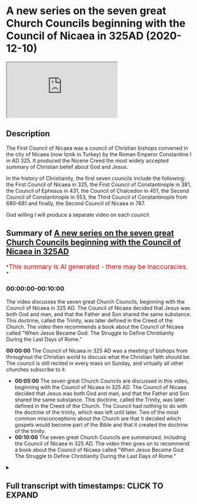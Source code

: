 # A new series on the seven great Church Councils beginning with the Council of Nicaea in 325AD (2020-12-10)

<iframe loading='lazy' allow='autoplay' src='https://www.youtube.com/embed/xDMqo1jMVH4'></iframe>

## Description

The First Council of Nicaea was a council of Christian bishops convened in the city of Nicaea (now İznik in Turkey) by the Roman Emperor Constantine I in AD 325. It produced the Nicene Creed the most widely accepted summary of Christian belief about God and Jesus.

In the history of Christianity, the first seven councils include the following: the First Council of Nicaea in 325, the First Council of Constantinople in 381, the Council of Ephesus in 431, the Council of Chalcedon in 451, the Second Council of Constantinople in 553, the Third Council of Constantinople from 680–681 and finally, the Second Council of Nicaea in 787.

God willing I will produce a separate video on each council.

## Summary of [A new series on the seven great Church Councils beginning with the Council of Nicaea in 325AD](https://www.youtube.com/watch?v=xDMqo1jMVH4)

*<span style="color:red; font-size:125%">This summary is AI generated - there may be inaccuracies</span>. *

### <a onclick="modifyYTiframeseektime('0')">00:00:00-00:10:00</a>

The video discusses the seven great Church Councils, beginning with the Council of Nicaea in 325 AD. The Council of Nicaea decided that Jesus was both God and man, and that the Father and Son shared the same substance. This doctrine, called the Trinity, was later defined in the Creed of the Church. The video then recommends a book about the Council of Nicaea called "When Jesus Became God: The Struggle to Define Christianity During the Last Days of Rome."

**<a onclick="modifyYTiframeseektime('0')">00:00:00</a>** The Council of Nicaea in 325 AD was a meeting of bishops from throughout the Christian world to discuss what the Christian faith should be. The council is still recited in every mass on Sunday, and virtually all other churches subscribe to it.

* **<a onclick="modifyYTiframeseektime('300')">00:05:00</a>** The seven great Church Councils are discussed in this video, beginning with the Council of Nicaea in 325 AD. The Council of Nicaea decided that Jesus was both God and man, and that the Father and Son shared the same substance. This doctrine, called the Trinity, was later defined in the Creed of the Church. The Council had nothing to do with the doctrine of the trinity, which was left until later. Two of the most common misconceptions about the Church are that it decided which gospels would become part of the Bible and that it created the doctrine of the trinity.
* **<a onclick="modifyYTiframeseektime('600')">00:10:00</a>** The seven great Church Councils are summarized, including the Council of Nicaea in 325 AD. The video then goes on to recommend a book about the Council of Nicaea called "When Jesus Became God: The Struggle to Define Christianity During the Last Days of Rome."

<details><summary><h2>Full transcript with timestamps: CLICK TO EXPAND</h2></summary>

<a onclick="modifyYTiframeseektime('1')">0:00:01</a> hello and um i'd like to begin  
<a onclick="modifyYTiframeseektime('3')">0:00:03</a> a series of seven videos looking at the  
<a onclick="modifyYTiframeseektime('7')">0:00:07</a> seven  
<a onclick="modifyYTiframeseektime('8')">0:00:08</a> councils of the church these are the  
<a onclick="modifyYTiframeseektime('10')">0:00:10</a> great  
<a onclick="modifyYTiframeseektime('11')">0:00:11</a> gatherings of all the bishops in  
<a onclick="modifyYTiframeseektime('13')">0:00:13</a> christendom of the church  
<a onclick="modifyYTiframeseektime('14')">0:00:14</a> who met on seven occasions over many  
<a onclick="modifyYTiframeseektime('16')">0:00:16</a> centuries  
<a onclick="modifyYTiframeseektime('18')">0:00:18</a> to thrash out or agree to reach a  
<a onclick="modifyYTiframeseektime('20')">0:00:20</a> consensus  
<a onclick="modifyYTiframeseektime('22')">0:00:22</a> on what christians should believe on  
<a onclick="modifyYTiframeseektime('24')">0:00:24</a> christian doctrine on the christian  
<a onclick="modifyYTiframeseektime('26')">0:00:26</a> creed  
<a onclick="modifyYTiframeseektime('27')">0:00:27</a> and i think it's useful to look at this  
<a onclick="modifyYTiframeseektime('29')">0:00:29</a> and also perhaps to offer some comments  
<a onclick="modifyYTiframeseektime('31')">0:00:31</a> on it as well in the light  
<a onclick="modifyYTiframeseektime('32')">0:00:32</a> of the christian's own scriptures and  
<a onclick="modifyYTiframeseektime('35')">0:00:35</a> what we now know of the historical jesus  
<a onclick="modifyYTiframeseektime('37')">0:00:37</a> and the way  
<a onclick="modifyYTiframeseektime('38')">0:00:38</a> theology doctrine has evolved and  
<a onclick="modifyYTiframeseektime('40')">0:00:40</a> developed over the centuries  
<a onclick="modifyYTiframeseektime('43')">0:00:43</a> so um i think there's an opportunity to  
<a onclick="modifyYTiframeseektime('45')">0:00:45</a> look at seven different videos at the  
<a onclick="modifyYTiframeseektime('47')">0:00:47</a> seven councils  
<a onclick="modifyYTiframeseektime('49')">0:00:49</a> starting with the the most famous  
<a onclick="modifyYTiframeseektime('51')">0:00:51</a> council of them all the council of  
<a onclick="modifyYTiframeseektime('53')">0:00:53</a> nicaea  
<a onclick="modifyYTiframeseektime('54')">0:00:54</a> in the fourth century um so why is this  
<a onclick="modifyYTiframeseektime('58')">0:00:58</a> important  
<a onclick="modifyYTiframeseektime('58')">0:00:58</a> why is this not just a bit of ancient  
<a onclick="modifyYTiframeseektime('60')">0:01:00</a> history well the council of nicaea  
<a onclick="modifyYTiframeseektime('63')">0:01:03</a> for example is still recited in every  
<a onclick="modifyYTiframeseektime('66')">0:01:06</a> mass on sunday  
<a onclick="modifyYTiframeseektime('68')">0:01:08</a> so christians throughout the world who  
<a onclick="modifyYTiframeseektime('70')">0:01:10</a> are roman catholic  
<a onclick="modifyYTiframeseektime('71')">0:01:11</a> uh recite read out uh the council of  
<a onclick="modifyYTiframeseektime('75')">0:01:15</a> nicaea so it re and that's the biggest  
<a onclick="modifyYTiframeseektime('78')">0:01:18</a> church in the world  
<a onclick="modifyYTiframeseektime('80')">0:01:20</a> and virtually all other churches main  
<a onclick="modifyYTiframeseektime('83')">0:01:23</a> churches  
<a onclick="modifyYTiframeseektime('84')">0:01:24</a> agree that this council is true and they  
<a onclick="modifyYTiframeseektime('86')">0:01:26</a> subscribe to it it's their doctrine it's  
<a onclick="modifyYTiframeseektime('88')">0:01:28</a> it expresses their faith uh in the most  
<a onclick="modifyYTiframeseektime('91')">0:01:31</a> succinct way  
<a onclick="modifyYTiframeseektime('92')">0:01:32</a> uh whether it be the church of england  
<a onclick="modifyYTiframeseektime('94')">0:01:34</a> or the methodist church or or whoever  
<a onclick="modifyYTiframeseektime('96')">0:01:36</a> but that with the exception of um say  
<a onclick="modifyYTiframeseektime('99')">0:01:39</a> that you have his witnesses  
<a onclick="modifyYTiframeseektime('101')">0:01:41</a> most other churches accepted  
<a onclick="modifyYTiframeseektime('104')">0:01:44</a> so um i want to talk about these creeds  
<a onclick="modifyYTiframeseektime('107')">0:01:47</a> what they mean  
<a onclick="modifyYTiframeseektime('108')">0:01:48</a> why they were formulated why they're  
<a onclick="modifyYTiframeseektime('110')">0:01:50</a> important and also offer a few points  
<a onclick="modifyYTiframeseektime('112')">0:01:52</a> of comment by way as i say of um  
<a onclick="modifyYTiframeseektime('116')">0:01:56</a> what the historical jesus uh apparently  
<a onclick="modifyYTiframeseektime('119')">0:01:59</a> said and what even the christian's own  
<a onclick="modifyYTiframeseektime('120')">0:02:00</a> bible  
<a onclick="modifyYTiframeseektime('122')">0:02:02</a> says by way of contrast  
<a onclick="modifyYTiframeseektime('125')">0:02:05</a> so what was the counts of nicaea why is  
<a onclick="modifyYTiframeseektime('127')">0:02:07</a> it called the council of nicaea well  
<a onclick="modifyYTiframeseektime('129')">0:02:09</a> the nicaea was a town in what is today  
<a onclick="modifyYTiframeseektime('134')">0:02:14</a> called turkey  
<a onclick="modifyYTiframeseektime('135')">0:02:15</a> and it was chosen by the then emperor  
<a onclick="modifyYTiframeseektime('138')">0:02:18</a> constantine  
<a onclick="modifyYTiframeseektime('139')">0:02:19</a> as a convenient place in the center of  
<a onclick="modifyYTiframeseektime('141')">0:02:21</a> the roman empire  
<a onclick="modifyYTiframeseektime('143')">0:02:23</a> in 325 a.d where all the bishops who  
<a onclick="modifyYTiframeseektime('146')">0:02:26</a> were called were invited from other  
<a onclick="modifyYTiframeseektime('148')">0:02:28</a> world from britain  
<a onclick="modifyYTiframeseektime('149')">0:02:29</a> from greece from italy  
<a onclick="modifyYTiframeseektime('152')">0:02:32</a> from uh from the east  
<a onclick="modifyYTiframeseektime('156')">0:02:36</a> wherever they may be were called over a  
<a onclick="modifyYTiframeseektime('157')">0:02:37</a> thousand bishops were invited  
<a onclick="modifyYTiframeseektime('159')">0:02:39</a> uh in the end only about three 318  
<a onclick="modifyYTiframeseektime('162')">0:02:42</a> the number varies and the sources  
<a onclick="modifyYTiframeseektime('164')">0:02:44</a> actually were able to attend along with  
<a onclick="modifyYTiframeseektime('166')">0:02:46</a> all their assistants and fellow priests  
<a onclick="modifyYTiframeseektime('168')">0:02:48</a> and presbyters and deacons so  
<a onclick="modifyYTiframeseektime('170')">0:02:50</a> it's actually quite a large number of  
<a onclick="modifyYTiframeseektime('171')">0:02:51</a> people who attended we have  
<a onclick="modifyYTiframeseektime('174')">0:02:54</a> some records uh from that time a chap  
<a onclick="modifyYTiframeseektime('177')">0:02:57</a> called eusebius kept a record  
<a onclick="modifyYTiframeseektime('179')">0:02:59</a> um so we have some idea what actually  
<a onclick="modifyYTiframeseektime('181')">0:03:01</a> happened  
<a onclick="modifyYTiframeseektime('183')">0:03:03</a> but uh constantine the the emperor was  
<a onclick="modifyYTiframeseektime('186')">0:03:06</a> um  
<a onclick="modifyYTiframeseektime('186')">0:03:06</a> the guy who was uh in charge and he  
<a onclick="modifyYTiframeseektime('189')">0:03:09</a> wanted  
<a onclick="modifyYTiframeseektime('190')">0:03:10</a> a creed uh to express the common faith  
<a onclick="modifyYTiframeseektime('193')">0:03:13</a> of the church  
<a onclick="modifyYTiframeseektime('194')">0:03:14</a> because at that time be both before and  
<a onclick="modifyYTiframeseektime('197')">0:03:17</a> after actually the church was in  
<a onclick="modifyYTiframeseektime('198')">0:03:18</a> conflict was riven apart by  
<a onclick="modifyYTiframeseektime('200')">0:03:20</a> disagreements over who jesus  
<a onclick="modifyYTiframeseektime('204')">0:03:24</a> was and there were other issues as well  
<a onclick="modifyYTiframeseektime('205')">0:03:25</a> but this was the biggest  
<a onclick="modifyYTiframeseektime('207')">0:03:27</a> theological issue of all the churchmen  
<a onclick="modifyYTiframeseektime('210')">0:03:30</a> lead church leaders like say athanasius  
<a onclick="modifyYTiframeseektime('212')">0:03:32</a> who is a  
<a onclick="modifyYTiframeseektime('214')">0:03:34</a> a pretty famous high-profile bishop in  
<a onclick="modifyYTiframeseektime('216')">0:03:36</a> alexandria in uh  
<a onclick="modifyYTiframeseektime('218')">0:03:38</a> today's egypt he defended the idea  
<a onclick="modifyYTiframeseektime('222')">0:03:42</a> that jesus was god just like the father  
<a onclick="modifyYTiframeseektime('224')">0:03:44</a> was god father was god  
<a onclick="modifyYTiframeseektime('226')">0:03:46</a> jesus was god there were other people  
<a onclick="modifyYTiframeseektime('228')">0:03:48</a> some of who were bishops but perhaps the  
<a onclick="modifyYTiframeseektime('230')">0:03:50</a> most famous one was called  
<a onclick="modifyYTiframeseektime('231')">0:03:51</a> arius and arius um  
<a onclick="modifyYTiframeseektime('234')">0:03:54</a> was what's called a presbyter kind of  
<a onclick="modifyYTiframeseektime('236')">0:03:56</a> like a priest  
<a onclick="modifyYTiframeseektime('238')">0:03:58</a> also from the same part of the world who  
<a onclick="modifyYTiframeseektime('241')">0:04:01</a> although  
<a onclick="modifyYTiframeseektime('242')">0:04:02</a> he agreed that jesus was divine  
<a onclick="modifyYTiframeseektime('245')">0:04:05</a> believed actually that there was a time  
<a onclick="modifyYTiframeseektime('247')">0:04:07</a> when he did not exist  
<a onclick="modifyYTiframeseektime('248')">0:04:08</a> and that was almost his catchphrase that  
<a onclick="modifyYTiframeseektime('250')">0:04:10</a> the son uh was god but there was a time  
<a onclick="modifyYTiframeseektime('253')">0:04:13</a> when he was not  
<a onclick="modifyYTiframeseektime('254')">0:04:14</a> he didn't exist only the father existed  
<a onclick="modifyYTiframeseektime('256')">0:04:16</a> from all eternity  
<a onclick="modifyYTiframeseektime('257')">0:04:17</a> the son ultimately although he was the  
<a onclick="modifyYTiframeseektime('260')">0:04:20</a> greatest  
<a onclick="modifyYTiframeseektime('261')">0:04:21</a> and existed before anything else was  
<a onclick="modifyYTiframeseektime('263')">0:04:23</a> created was ultimately  
<a onclick="modifyYTiframeseektime('265')">0:04:25</a> created by god so the sun was in a sense  
<a onclick="modifyYTiframeseektime('268')">0:04:28</a> a created god  
<a onclick="modifyYTiframeseektime('269')">0:04:29</a> if you like and many people in the  
<a onclick="modifyYTiframeseektime('273')">0:04:33</a> church  
<a onclick="modifyYTiframeseektime('273')">0:04:33</a> at that time agreed but many people also  
<a onclick="modifyYTiframeseektime('277')">0:04:37</a> agreed with athanasius  
<a onclick="modifyYTiframeseektime('279')">0:04:39</a> and uh in those days when christians  
<a onclick="modifyYTiframeseektime('281')">0:04:41</a> disagreed they got violent and  
<a onclick="modifyYTiframeseektime('283')">0:04:43</a> particularly athanasius had a reputation  
<a onclick="modifyYTiframeseektime('285')">0:04:45</a> for being a bit of a thug  
<a onclick="modifyYTiframeseektime('286')">0:04:46</a> and um it was alleged that he uh  
<a onclick="modifyYTiframeseektime('289')">0:04:49</a> through various mercenaries he got  
<a onclick="modifyYTiframeseektime('291')">0:04:51</a> people beaten up for their theological  
<a onclick="modifyYTiframeseektime('293')">0:04:53</a> views  
<a onclick="modifyYTiframeseektime('294')">0:04:54</a> and even people famously in the  
<a onclick="modifyYTiframeseektime('295')">0:04:55</a> marketplace used to argue and get a bit  
<a onclick="modifyYTiframeseektime('298')">0:04:58</a> violent  
<a onclick="modifyYTiframeseektime('298')">0:04:58</a> um about theological disputes about the  
<a onclick="modifyYTiframeseektime('301')">0:05:01</a> trinity  
<a onclick="modifyYTiframeseektime('301')">0:05:01</a> and about jesus and whatever um it  
<a onclick="modifyYTiframeseektime('304')">0:05:04</a> reminds me somewhat of muslims who are  
<a onclick="modifyYTiframeseektime('306')">0:05:06</a> so passionate about their faith some are  
<a onclick="modifyYTiframeseektime('308')">0:05:08</a> that they uh do things they shouldn't  
<a onclick="modifyYTiframeseektime('310')">0:05:10</a> in those days christians fulfill that  
<a onclick="modifyYTiframeseektime('313')">0:05:13</a> role today's christians  
<a onclick="modifyYTiframeseektime('315')">0:05:15</a> are pretty lukewarm and securized don't  
<a onclick="modifyYTiframeseektime('317')">0:05:17</a> really mind if they get walked all over  
<a onclick="modifyYTiframeseektime('318')">0:05:18</a> by  
<a onclick="modifyYTiframeseektime('319')">0:05:19</a> by other people and their faith is  
<a onclick="modifyYTiframeseektime('321')">0:05:21</a> insulted and they say oh well  
<a onclick="modifyYTiframeseektime('322')">0:05:22</a> we should make fun of our religion we're  
<a onclick="modifyYTiframeseektime('324')">0:05:24</a> happy with that but  
<a onclick="modifyYTiframeseektime('326')">0:05:26</a> um but in the fourth century christians  
<a onclick="modifyYTiframeseektime('328')">0:05:28</a> took their faith very seriously and  
<a onclick="modifyYTiframeseektime('329')">0:05:29</a> wouldn't have put up with any nonsense  
<a onclick="modifyYTiframeseektime('331')">0:05:31</a> um anyway so this council meets um  
<a onclick="modifyYTiframeseektime('335')">0:05:35</a> and um the arguments take place between  
<a onclick="modifyYTiframeseektime('338')">0:05:38</a> uh those representing athanasius the  
<a onclick="modifyYTiframeseektime('341')">0:05:41</a> bishop  
<a onclick="modifyYTiframeseektime('341')">0:05:41</a> who defended the idea that jesus was god  
<a onclick="modifyYTiframeseektime('344')">0:05:44</a> um  
<a onclick="modifyYTiframeseektime('345')">0:05:45</a> and the idea that the father and the son  
<a onclick="modifyYTiframeseektime('348')">0:05:48</a> shared the same being the same substance  
<a onclick="modifyYTiframeseektime('352')">0:05:52</a> the word in greek and this is a bit of  
<a onclick="modifyYTiframeseektime('353')">0:05:53</a> jargon but it's gone down in history  
<a onclick="modifyYTiframeseektime('356')">0:05:56</a> is homousion homo meaning the same  
<a onclick="modifyYTiframeseektime('359')">0:05:59</a> and usion coming from the greek word  
<a onclick="modifyYTiframeseektime('361')">0:06:01</a> uzia meaning  
<a onclick="modifyYTiframeseektime('362')">0:06:02</a> being excuse me or substance same beings  
<a onclick="modifyYTiframeseektime('366')">0:06:06</a> in this word  
<a onclick="modifyYTiframeseektime('367')">0:06:07</a> homo usion entered into the vocabulary  
<a onclick="modifyYTiframeseektime('369')">0:06:09</a> of the church  
<a onclick="modifyYTiframeseektime('370')">0:06:10</a> and it's still part of the vocabulary of  
<a onclick="modifyYTiframeseektime('371')">0:06:11</a> the church in its understanding of the  
<a onclick="modifyYTiframeseektime('373')">0:06:13</a> relationship between the father and the  
<a onclick="modifyYTiframeseektime('375')">0:06:15</a> son  
<a onclick="modifyYTiframeseektime('376')">0:06:16</a> between the father who's god and jesus  
<a onclick="modifyYTiframeseektime('378')">0:06:18</a> is god they share the same sub they're  
<a onclick="modifyYTiframeseektime('380')">0:06:20</a> both  
<a onclick="modifyYTiframeseektime('380')">0:06:20</a> divine they're both god in the absolute  
<a onclick="modifyYTiframeseektime('383')">0:06:23</a> sense  
<a onclick="modifyYTiframeseektime('384')">0:06:24</a> whereas those who are opposed to the  
<a onclick="modifyYTiframeseektime('387')">0:06:27</a> idea of  
<a onclick="modifyYTiframeseektime('388')">0:06:28</a> jesus being the uncreated god people  
<a onclick="modifyYTiframeseektime('390')">0:06:30</a> like arius  
<a onclick="modifyYTiframeseektime('392')">0:06:32</a> rejected that term and they rejected it  
<a onclick="modifyYTiframeseektime('394')">0:06:34</a> on the good sound principle that  
<a onclick="modifyYTiframeseektime('396')">0:06:36</a> actually  
<a onclick="modifyYTiframeseektime('396')">0:06:36</a> it's not in the bible it's simply not  
<a onclick="modifyYTiframeseektime('398')">0:06:38</a> there in the jewish bible it's not  
<a onclick="modifyYTiframeseektime('400')">0:06:40</a> they're the new testament jesus never  
<a onclick="modifyYTiframeseektime('401')">0:06:41</a> preached homoresion neither did the  
<a onclick="modifyYTiframeseektime('403')">0:06:43</a> apostles needed the  
<a onclick="modifyYTiframeseektime('404')">0:06:44</a> paul or anyone so why are we using this  
<a onclick="modifyYTiframeseektime('408')">0:06:48</a> bidder this innovative term to describe  
<a onclick="modifyYTiframeseektime('411')">0:06:51</a> the god head the term comes from pagan  
<a onclick="modifyYTiframeseektime('414')">0:06:54</a> philosophy from greek philosophy  
<a onclick="modifyYTiframeseektime('415')">0:06:55</a> anyway so at the end of the day  
<a onclick="modifyYTiframeseektime('419')">0:06:59</a> a vote was taken and this is how  
<a onclick="modifyYTiframeseektime('422')">0:07:02</a> doctrine was created  
<a onclick="modifyYTiframeseektime('425')">0:07:05</a> at some crucial points in the church  
<a onclick="modifyYTiframeseektime('427')">0:07:07</a> through majority  
<a onclick="modifyYTiframeseektime('428')">0:07:08</a> votes and the majority vote was that  
<a onclick="modifyYTiframeseektime('432')">0:07:12</a> athanasius was right and god  
<a onclick="modifyYTiframeseektime('435')">0:07:15</a> was declared to be the father and the  
<a onclick="modifyYTiframeseektime('439')">0:07:19</a> son  
<a onclick="modifyYTiframeseektime('440')">0:07:20</a> so uh those who were disagreed  
<a onclick="modifyYTiframeseektime('443')">0:07:23</a> were banished so there's a great  
<a onclick="modifyYTiframeseektime('444')">0:07:24</a> incentive to vote the way the  
<a onclick="modifyYTiframeseektime('447')">0:07:27</a> emperor wanted you to vote and he  
<a onclick="modifyYTiframeseektime('449')">0:07:29</a> supported the ideas of athanasius  
<a onclick="modifyYTiframeseektime('451')">0:07:31</a> and if you didn't support the uh the  
<a onclick="modifyYTiframeseektime('453')">0:07:33</a> views of the roman empire  
<a onclick="modifyYTiframeseektime('455')">0:07:35</a> and the emperor uh then you were  
<a onclick="modifyYTiframeseektime('457')">0:07:37</a> banished  
<a onclick="modifyYTiframeseektime('458')">0:07:38</a> which was not a punishment that you'd  
<a onclick="modifyYTiframeseektime('460')">0:07:40</a> want so  
<a onclick="modifyYTiframeseektime('461')">0:07:41</a> um the the council uh agreed  
<a onclick="modifyYTiframeseektime('464')">0:07:44</a> uh with athanasius as i was saying  
<a onclick="modifyYTiframeseektime('467')">0:07:47</a> and the creed that came out of creed is  
<a onclick="modifyYTiframeseektime('470')">0:07:50</a> a statement of belief like  
<a onclick="modifyYTiframeseektime('471')">0:07:51</a> akida basically uh which is the arabic  
<a onclick="modifyYTiframeseektime('474')">0:07:54</a> term  
<a onclick="modifyYTiframeseektime('475')">0:07:55</a> um the arab the nicene creed was created  
<a onclick="modifyYTiframeseektime('478')">0:07:58</a> and it had  
<a onclick="modifyYTiframeseektime('478')">0:07:58</a> phrases like jesus been described as  
<a onclick="modifyYTiframeseektime('481')">0:08:01</a> light from light  
<a onclick="modifyYTiframeseektime('482')">0:08:02</a> true god from true god that was one  
<a onclick="modifyYTiframeseektime('484')">0:08:04</a> expression from the  
<a onclick="modifyYTiframeseektime('486')">0:08:06</a> nicen creed that proclaims his divinity  
<a onclick="modifyYTiframeseektime('488')">0:08:08</a> jesus christ is said to be begotten  
<a onclick="modifyYTiframeseektime('491')">0:08:11</a> not made i'm not quite sure what  
<a onclick="modifyYTiframeseektime('493')">0:08:13</a> begotten means because if you beget  
<a onclick="modifyYTiframeseektime('494')">0:08:14</a> something that implies  
<a onclick="modifyYTiframeseektime('495')">0:08:15</a> priority ontological priority of the one  
<a onclick="modifyYTiframeseektime('498')">0:08:18</a> who is begetting but hey  
<a onclick="modifyYTiframeseektime('500')">0:08:20</a> uh begotten not made uh asserting  
<a onclick="modifyYTiframeseektime('503')">0:08:23</a> therefore that he was not a mere  
<a onclick="modifyYTiframeseektime('504')">0:08:24</a> creature brought out of brought into  
<a onclick="modifyYTiframeseektime('507')">0:08:27</a> being out of nothing like  
<a onclick="modifyYTiframeseektime('508')">0:08:28</a> aries believed but uh of the same  
<a onclick="modifyYTiframeseektime('511')">0:08:31</a> substance  
<a onclick="modifyYTiframeseektime('512')">0:08:32</a> as the father um so  
<a onclick="modifyYTiframeseektime('516')">0:08:36</a> at homorescius as i say or  
<a onclick="modifyYTiframeseektime('517')">0:08:37</a> consubstantial that's  
<a onclick="modifyYTiframeseektime('519')">0:08:39</a> another term from latin  
<a onclick="modifyYTiframeseektime('522')">0:08:42</a> meaning of the same substance um so this  
<a onclick="modifyYTiframeseektime('526')">0:08:46</a> creed was  
<a onclick="modifyYTiframeseektime('527')">0:08:47</a> uh declared to be binding on all  
<a onclick="modifyYTiframeseektime('529')">0:08:49</a> christians  
<a onclick="modifyYTiframeseektime('531')">0:08:51</a> and we still have it recited today as i  
<a onclick="modifyYTiframeseektime('533')">0:08:53</a> say now there are a couple of  
<a onclick="modifyYTiframeseektime('535')">0:08:55</a> misconceptions  
<a onclick="modifyYTiframeseektime('536')">0:08:56</a> um which have become quite popular in  
<a onclick="modifyYTiframeseektime('539')">0:08:59</a> recent years one is that  
<a onclick="modifyYTiframeseektime('541')">0:09:01</a> somehow the idea that the bible the  
<a onclick="modifyYTiframeseektime('543')">0:09:03</a> biblical canon the gospels  
<a onclick="modifyYTiframeseektime('545')">0:09:05</a> were somehow decided which gospels would  
<a onclick="modifyYTiframeseektime('548')">0:09:08</a> become part of the new testament of that  
<a onclick="modifyYTiframeseektime('550')">0:09:10</a> time and which were  
<a onclick="modifyYTiframeseektime('551')">0:09:11</a> rejected this is complete border dash  
<a onclick="modifyYTiframeseektime('554')">0:09:14</a> there's no evidence in history  
<a onclick="modifyYTiframeseektime('555')">0:09:15</a> for that um the main source of the idea  
<a onclick="modifyYTiframeseektime('559')">0:09:19</a> that the canon i the list of books to go  
<a onclick="modifyYTiframeseektime('562')">0:09:22</a> into the bible was created at the  
<a onclick="modifyYTiframeseektime('564')">0:09:24</a> council and i say it seems to be  
<a onclick="modifyYTiframeseektime('565')">0:09:25</a> voltaire who's a  
<a onclick="modifyYTiframeseektime('566')">0:09:26</a> 18th century french guy he popularized  
<a onclick="modifyYTiframeseektime('568')">0:09:28</a> the story  
<a onclick="modifyYTiframeseektime('570')">0:09:30</a> um so that that is um a falsehood  
<a onclick="modifyYTiframeseektime('573')">0:09:33</a> that's a an urban myth call it that the  
<a onclick="modifyYTiframeseektime('576')">0:09:36</a> other  
<a onclick="modifyYTiframeseektime('576')">0:09:36</a> uh misconception um perhaps more serious  
<a onclick="modifyYTiframeseektime('579')">0:09:39</a> is the idea that the council  
<a onclick="modifyYTiframeseektime('582')">0:09:42</a> created the doctrine of the trinity or  
<a onclick="modifyYTiframeseektime('584')">0:09:44</a> discussed the trinity  
<a onclick="modifyYTiframeseektime('586')">0:09:46</a> um the council had nothing to do with  
<a onclick="modifyYTiframeseektime('588')">0:09:48</a> the trinity as i say it was to deal with  
<a onclick="modifyYTiframeseektime('589')">0:09:49</a> the issue of the deity of christ  
<a onclick="modifyYTiframeseektime('593')">0:09:53</a> questions of the holy spirit um  
<a onclick="modifyYTiframeseektime('596')">0:09:56</a> this is the third so-called third person  
<a onclick="modifyYTiframeseektime('598')">0:09:58</a> of trinity that was not  
<a onclick="modifyYTiframeseektime('599')">0:09:59</a> that was left until another year  
<a onclick="modifyYTiframeseektime('603')">0:10:03</a> in fact um that was discussed really in  
<a onclick="modifyYTiframeseektime('605')">0:10:05</a> the fourth century  
<a onclick="modifyYTiframeseektime('607')">0:10:07</a> at the council of constantinople one of  
<a onclick="modifyYTiframeseektime('609')">0:10:09</a> the other councils  
<a onclick="modifyYTiframeseektime('610')">0:10:10</a> that i hopefully god willing will be  
<a onclick="modifyYTiframeseektime('613')">0:10:13</a> addressing  
<a onclick="modifyYTiframeseektime('614')">0:10:14</a> in another video so um  
<a onclick="modifyYTiframeseektime('617')">0:10:17</a> that in summary is a very brief uh  
<a onclick="modifyYTiframeseektime('620')">0:10:20</a> synopsis of  
<a onclick="modifyYTiframeseektime('621')">0:10:21</a> what happened at the council it's the  
<a onclick="modifyYTiframeseektime('623')">0:10:23</a> most important christian council in  
<a onclick="modifyYTiframeseektime('625')">0:10:25</a> history uh still uh influencing  
<a onclick="modifyYTiframeseektime('628')">0:10:28</a> christians today what might one say  
<a onclick="modifyYTiframeseektime('631')">0:10:31</a> about it in view of the bible  
<a onclick="modifyYTiframeseektime('633')">0:10:33</a> and the historical jesus well that's  
<a onclick="modifyYTiframeseektime('636')">0:10:36</a> where it gets a bit  
<a onclick="modifyYTiframeseektime('637')">0:10:37</a> awkward because just to give you just  
<a onclick="modifyYTiframeseektime('640')">0:10:40</a> a couple of examples in the earliest  
<a onclick="modifyYTiframeseektime('642')">0:10:42</a> gospel gospel of mark  
<a onclick="modifyYTiframeseektime('644')">0:10:44</a> in the new testament um there's a story  
<a onclick="modifyYTiframeseektime('647')">0:10:47</a> in chapter 10  
<a onclick="modifyYTiframeseektime('648')">0:10:48</a> uh verse 17 onwards where uh i don't  
<a onclick="modifyYTiframeseektime('651')">0:10:51</a> know this is a true story but this is  
<a onclick="modifyYTiframeseektime('652')">0:10:52</a> what the gospel says  
<a onclick="modifyYTiframeseektime('654')">0:10:54</a> he says a man a rich man young man came  
<a onclick="modifyYTiframeseektime('656')">0:10:56</a> to jesus and said good teacher  
<a onclick="modifyYTiframeseektime('658')">0:10:58</a> what must i do to inherit eternal life  
<a onclick="modifyYTiframeseektime('661')">0:11:01</a> jesus said why do you call me good  
<a onclick="modifyYTiframeseektime('665')">0:11:05</a> there is no one good but god alone  
<a onclick="modifyYTiframeseektime('669')">0:11:09</a> now this verse is usually understood to  
<a onclick="modifyYTiframeseektime('671')">0:11:11</a> mean that jesus was denying that he was  
<a onclick="modifyYTiframeseektime('672')">0:11:12</a> god  
<a onclick="modifyYTiframeseektime('674')">0:11:14</a> there's another verse in the bible um  
<a onclick="modifyYTiframeseektime('676')">0:11:16</a> where jesus  
<a onclick="modifyYTiframeseektime('677')">0:11:17</a> says um again historicity is debated but  
<a onclick="modifyYTiframeseektime('680')">0:11:20</a> anyway it's there in the bible  
<a onclick="modifyYTiframeseektime('682')">0:11:22</a> the father is greater than i the father  
<a onclick="modifyYTiframeseektime('685')">0:11:25</a> is greater than i  
<a onclick="modifyYTiframeseektime('686')">0:11:26</a> so obviously he both can't be god if one  
<a onclick="modifyYTiframeseektime('689')">0:11:29</a> of the  
<a onclick="modifyYTiframeseektime('689')">0:11:29</a> persons of the godhead is greater than  
<a onclick="modifyYTiframeseektime('691')">0:11:31</a> the other god is god after all  
<a onclick="modifyYTiframeseektime('693')">0:11:33</a> so that's a bit of an odd thing to have  
<a onclick="modifyYTiframeseektime('696')">0:11:36</a> in your bible if you believe in what  
<a onclick="modifyYTiframeseektime('698')">0:11:38</a> nicaea  
<a onclick="modifyYTiframeseektime('699')">0:11:39</a> determined and another verse in john's  
<a onclick="modifyYTiframeseektime('702')">0:11:42</a> gospel  
<a onclick="modifyYTiframeseektime('702')">0:11:42</a> um in chapter 17 verse 3 and i'll just  
<a onclick="modifyYTiframeseektime('704')">0:11:44</a> read it to you this is  
<a onclick="modifyYTiframeseektime('706')">0:11:46</a> where jesus prays for his disciples and  
<a onclick="modifyYTiframeseektime('708')">0:11:48</a> he is said  
<a onclick="modifyYTiframeseektime('709')">0:11:49</a> and this is eternal life so this really  
<a onclick="modifyYTiframeseektime('712')">0:11:52</a> matters  
<a onclick="modifyYTiframeseektime('713')">0:11:53</a> that they may know you the only true god  
<a onclick="modifyYTiframeseektime('716')">0:11:56</a> and jesus christ whom you have sent so  
<a onclick="modifyYTiframeseektime('719')">0:11:59</a> this is jesus praying  
<a onclick="modifyYTiframeseektime('721')">0:12:01</a> this is eternal life that they may know  
<a onclick="modifyYTiframeseektime('723')">0:12:03</a> you  
<a onclick="modifyYTiframeseektime('724')">0:12:04</a> god the only true god and  
<a onclick="modifyYTiframeseektime('727')">0:12:07</a> jesus christ whom you have sent so  
<a onclick="modifyYTiframeseektime('730')">0:12:10</a> clearly  
<a onclick="modifyYTiframeseektime('731')">0:12:11</a> god and jesus are two separate beings  
<a onclick="modifyYTiframeseektime('734')">0:12:14</a> jesus is not god he's praying to god  
<a onclick="modifyYTiframeseektime('736')">0:12:16</a> and he refers to the father only as  
<a onclick="modifyYTiframeseektime('739')">0:12:19</a> the true god so that verse sits very  
<a onclick="modifyYTiframeseektime('743')">0:12:23</a> uncomfortably  
<a onclick="modifyYTiframeseektime('744')">0:12:24</a> to put it mildly with the counts of  
<a onclick="modifyYTiframeseektime('746')">0:12:26</a> nicer's insistence that  
<a onclick="modifyYTiframeseektime('748')">0:12:28</a> jesus as well is god and indeed there  
<a onclick="modifyYTiframeseektime('751')">0:12:31</a> are countless verses  
<a onclick="modifyYTiframeseektime('753')">0:12:33</a> in the new testament even in the  
<a onclick="modifyYTiframeseektime('755')">0:12:35</a> christian new testament  
<a onclick="modifyYTiframeseektime('756')">0:12:36</a> which suggests that jesus is not god  
<a onclick="modifyYTiframeseektime('758')">0:12:38</a> jesus doesn't know the day to the end he  
<a onclick="modifyYTiframeseektime('760')">0:12:40</a> gets tired  
<a onclick="modifyYTiframeseektime('761')">0:12:41</a> he is not omniscient he dies on a cross  
<a onclick="modifyYTiframeseektime('764')">0:12:44</a> god doesn't die according to the bible  
<a onclick="modifyYTiframeseektime('766')">0:12:46</a> according to the crown god is eternal  
<a onclick="modifyYTiframeseektime('767')">0:12:47</a> he's immortal  
<a onclick="modifyYTiframeseektime('768')">0:12:48</a> how can an immortal eternal god  
<a onclick="modifyYTiframeseektime('772')">0:12:52</a> die and so on and so on and so on so  
<a onclick="modifyYTiframeseektime('775')">0:12:55</a> um this this is a a an issue which will  
<a onclick="modifyYTiframeseektime('779')">0:12:59</a> haunt christians as people look in the  
<a onclick="modifyYTiframeseektime('781')">0:13:01</a> bible and say hey  
<a onclick="modifyYTiframeseektime('782')">0:13:02</a> your bible doesn't quite match up with  
<a onclick="modifyYTiframeseektime('784')">0:13:04</a> the beliefs of nicaea  
<a onclick="modifyYTiframeseektime('786')">0:13:06</a> now in terms of recommended reading  
<a onclick="modifyYTiframeseektime('788')">0:13:08</a> there are several books i would  
<a onclick="modifyYTiframeseektime('789')">0:13:09</a> recommend if you really want to go into  
<a onclick="modifyYTiframeseektime('790')">0:13:10</a> this now  
<a onclick="modifyYTiframeseektime('791')">0:13:11</a> it's a great it's a great story uh this  
<a onclick="modifyYTiframeseektime('793')">0:13:13</a> one i recommend  
<a onclick="modifyYTiframeseektime('794')">0:13:14</a> a lot it's called when jesus became god  
<a onclick="modifyYTiframeseektime('796')">0:13:16</a> the struggle to define  
<a onclick="modifyYTiframeseektime('798')">0:13:18</a> christianity during the last days of  
<a onclick="modifyYTiframeseektime('800')">0:13:20</a> rome by richard  
<a onclick="modifyYTiframeseektime('801')">0:13:21</a> rubinstein he's an american academic and  
<a onclick="modifyYTiframeseektime('803')">0:13:23</a> there's a very  
<a onclick="modifyYTiframeseektime('804')">0:13:24</a> readable story there of the council  
<a onclick="modifyYTiframeseektime('806')">0:13:26</a> itself how it came to be  
<a onclick="modifyYTiframeseektime('809')">0:13:29</a> what happened the debate the arguments  
<a onclick="modifyYTiframeseektime('811')">0:13:31</a> what happened to the people who lost the  
<a onclick="modifyYTiframeseektime('812')">0:13:32</a> vote and were persecuted  
<a onclick="modifyYTiframeseektime('815')">0:13:35</a> this book um early christian doctrines  
<a onclick="modifyYTiframeseektime('818')">0:13:38</a> by jnd kelly  
<a onclick="modifyYTiframeseektime('820')">0:13:40</a> when i was at university studying this  
<a onclick="modifyYTiframeseektime('822')">0:13:42</a> very council which i did  
<a onclick="modifyYTiframeseektime('824')">0:13:44</a> some research on this was one of the  
<a onclick="modifyYTiframeseektime('826')">0:13:46</a> main  
<a onclick="modifyYTiframeseektime('827')">0:13:47</a> books that was on the bibliography and i  
<a onclick="modifyYTiframeseektime('829')">0:13:49</a> i i've always treasured this jd kelly  
<a onclick="modifyYTiframeseektime('832')">0:13:52</a> was a  
<a onclick="modifyYTiframeseektime('832')">0:13:52</a> an anglican historian theologian and  
<a onclick="modifyYTiframeseektime('835')">0:13:55</a> this is the  
<a onclick="modifyYTiframeseektime('835')">0:13:55</a> the go-to reference work if you want to  
<a onclick="modifyYTiframeseektime('838')">0:13:58</a> really get into the history the theology  
<a onclick="modifyYTiframeseektime('840')">0:14:00</a> of this academically  
<a onclick="modifyYTiframeseektime('842')">0:14:02</a> he also wrote this book um which  
<a onclick="modifyYTiframeseektime('845')">0:14:05</a> is called the early christian creeds by  
<a onclick="modifyYTiframeseektime('847')">0:14:07</a> jnd kelly  
<a onclick="modifyYTiframeseektime('849')">0:14:09</a> the one on christian doctrines is i  
<a onclick="modifyYTiframeseektime('850')">0:14:10</a> think the the better one  
<a onclick="modifyYTiframeseektime('853')">0:14:13</a> so that is it for now next time god  
<a onclick="modifyYTiframeseektime('856')">0:14:16</a> willing i will address the next council  
<a onclick="modifyYTiframeseektime('858')">0:14:18</a> why it was convened uh why it's  
<a onclick="modifyYTiframeseektime('861')">0:14:21</a> important and some of the criticisms  
<a onclick="modifyYTiframeseektime('863')">0:14:23</a> one might make of it from a monotheist  
<a onclick="modifyYTiframeseektime('866')">0:14:26</a> unitarian  
<a onclick="modifyYTiframeseektime('867')">0:14:27</a> muslim perspective um in the light of  
<a onclick="modifyYTiframeseektime('870')">0:14:30</a> and also in the light of what we know  
<a onclick="modifyYTiframeseektime('871')">0:14:31</a> from biblical studies as well  
<a onclick="modifyYTiframeseektime('873')">0:14:33</a> so i hope that it is of some interest  
<a onclick="modifyYTiframeseektime('876')">0:14:36</a> see you next time  

</details>
